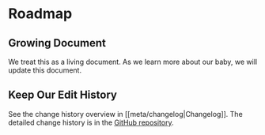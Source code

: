 # Roadmap

## Growing Document

We treat this as a living document. As we learn more about our baby, we will update this document.

## Keep Our Edit History

See the change history overview in [[meta/changelog|Changelog]]. The detailed change history is in the [GitHub repository](https://github.com/emptymalei/baby).
